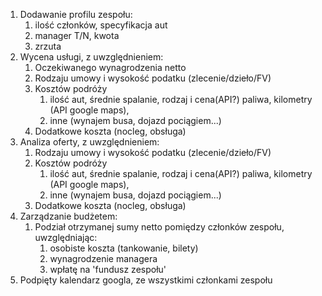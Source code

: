 1. Dodawanie profilu zespołu:
    1. ilość członków, specyfikacja aut
    2. manager T/N, kwota
    3. zrzuta
2. Wycena usługi, z uwzględnieniem:
    1. Oczekiwanego wynagrodzenia netto
    2. Rodzaju umowy i wysokość podatku (zlecenie/dzieło/FV)
    3. Kosztów podróży
        1. ilość aut, średnie spalanie, rodzaj i cena(API?) paliwa, kilometry (API google maps),
        2. inne (wynajem busa, dojazd pociągiem...)
    4. Dodatkowe koszta (nocleg, obsługa)
3. Analiza oferty, z uwzględnieniem:
    1. Rodzaju umowy i wysokość podatku (zlecenie/dzieło/FV)
    2. Kosztów podróży
        1. ilość aut, średnie spalanie, rodzaj i cena(API?) paliwa, kilometry (API google maps),
        2. inne (wynajem busa, dojazd pociągiem...)
    3. Dodatkowe koszta (nocleg, obsługa)
4. Zarządzanie budżetem:
    1. Podział otrzymanej sumy netto pomiędzy członków zespołu, uwzględniając:
        1. osobiste koszta (tankowanie, bilety)
        2. wynagrodzenie managera
        3. wpłatę na 'fundusz zespołu'
5. Podpięty kalendarz googla, ze wszystkimi członkami zespołu

